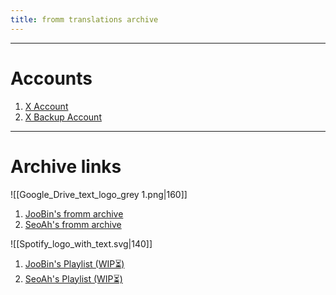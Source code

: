 ```yaml
---
title: fromm translations archive
---
```

___
# **Accounts**
1) [X Account](https://x.com/bossbabyjoobin)
2) [X Backup Account](https://x.com/crybabyjoobin)
___
# **Archive links**


![[Google_Drive_text_logo_grey 1.png|160]]
1)  [JooBin's fromm archive](https://bit.ly/JooBin-s18)
2) [SeoAh's fromm archive](https://bit.ly/SeoAh-s23)
   
![[Spotify_logo_with_text.svg|140]]
1)  [JooBin's Playlist (WIP⏳)](https://open.spotify.com/playlist/6LvVrn9f1GD9MqBYBALmiH?si=9j0ghErWRIOu9YQD90uSvw)
2) [SeoAh's Playlist (WIP⏳)](https://open.spotify.com/playlist/0hb43YymGmg7vPdjS2NQcC?si=DsFWEFw1RgOAFYQKcsIPMA)
